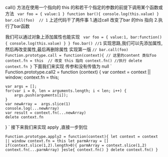 call() 方法在使用一个指向的 this 的和若干个指定的参数的前提下调用某个函数或方法
` 
  var foo = {
    value:1
  }
  function bar(){
    console.log(this.value)
  }
  bar.call(foo)  // 1
`
上述代码干了两件事
1.通过call 改变了bar 的this 指向
2.执行了bar函数


我们可以通过对象上添加属性也能实现
` 
  var foo = {
     value:1,
     bar:function(){
       console.log(this.value)
     }
  }
  foo.bar() //1
`
实现思路,我们可以先添加属性,然后再改变属性,最后再删除属性
实现第一版
`
   // bar.call(foo)
   Function.prototype.call = function(context){
     // 这里的content 类似foo
     context.fn = this  // 改变 this 指向
     context.fn() //执行
     delete context.fn
   }
`
下面我们来实现 传参和没有传值为 null 
`
  Function.prototype.call2 = function (context) {
    var context = context || window;
    context.fn = this;

    var args = [];
    for(var i = 0, len = arguments.length; i < len; i++) {
        args.push(arguments[i]);
    }
    var newArray =  args.slice(1)
    console.log(...newArray)
    var result = context.fn(...newArray)
    delete context.fn
}
`
接下来我们来实现 apply ,直接一步到位

`
  Function.prototype.apply2 = function(context){
     let context = context || window
     context.fn = this
     let parmArray = []
     if(context.slice(1,2).length>0){
        parmArray = context.slice(1,2)
        context.fn(...parmArray)
     }esle{
        context.fn()
     }
     delete context.fn()
  }
`







